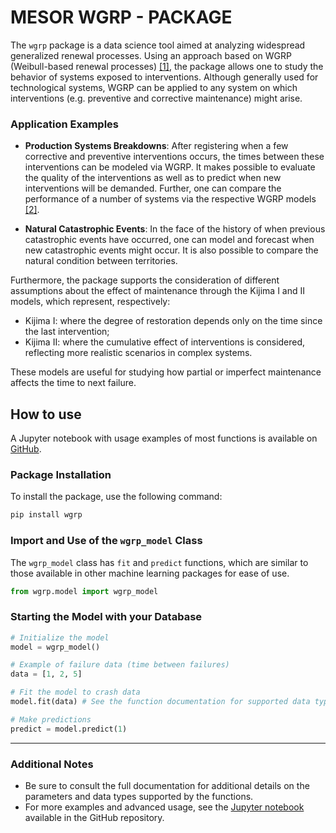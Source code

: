 # MESOR WGRP - PACKAGE
<!--
Here is a more developer-oriented version:
  1. In the terminal, install Poetry with the command: `pip install poet`.
  2. Navigate to the `wgrp` project folder and run: `poetry install` to install the dependencies.
  3. To generate the documentation, run: `poetry run task docs`.
  4. If you change any functions, run the tests with: `poetry run task test`.
-->

The `wgrp` package is a data science tool aimed at analyzing widespread generalized renewal processes. Using an approach based on WGRP (Weibull-based renewal processes) [[1]](https://journals.plos.org/plosone/article?id=10.1371/journal.pone.0133772), the package allows one to study the behavior of systems exposed to interventions. Although generally used for technological systems, WGRP can be applied to any system on which interventions (e.g. preventive and corrective maintenance) might arise.

### Application Examples

- **Production Systems Breakdowns**: After registering when a few corrective and preventive interventions occurs, the  times between these interventions can be modeled via WGRP. It makes possible to evaluate the quality of the interventions as well as to predict when new interventions will be demanded.  Further, one can compare the performance of a number of systems via the respective WGRP models [[2]](https://www.sciencedirect.com/science/article/abs/pii/S0951832018308391).

- **Natural Catastrophic Events**: In the face of the history of when previous catastrophic events have occurred, one can model and forecast when new catastrophic events might occur. It is also possible to compare the natural condition between territories. 


Furthermore, the package supports the consideration of different assumptions about the effect of maintenance through the Kijima I and II models, which represent, respectively:

- Kijima I: where the degree of restoration depends only on the time since the last intervention;
- Kijima II: where the cumulative effect of interventions is considered, reflecting more realistic scenarios in complex systems.

These models are useful for studying how partial or imperfect maintenance affects the time to next failure.

## How to use

A Jupyter notebook with usage examples of most functions is available on [GitHub](https://github.com/danttis/wgrp).

### Package Installation

To install the package, use the following command:

```bash
pip install wgrp
```

### Import and Use of the `wgrp_model` Class

The `wgrp_model` class has `fit` and `predict` functions, which are similar to those available in other machine learning packages for ease of use.

```python
from wgrp.model import wgrp_model
```

### Starting the Model with your Database

```python
# Initialize the model
model = wgrp_model()

# Example of failure data (time between failures)
data = [1, 2, 5]

# Fit the model to crash data
model.fit(data) # See the function documentation for supported data types

# Make predictions
predict = model.predict(1)
```

---

### Additional Notes

- Be sure to consult the full documentation for additional details on the parameters and data types supported by the functions.
- For more examples and advanced usage, see the [Jupyter notebook](Example_of_use.ipynb) available in the GitHub repository.
